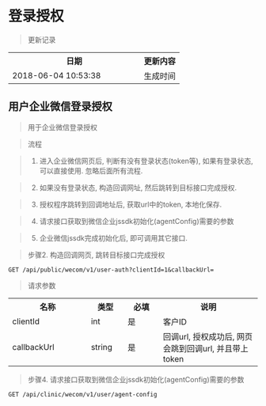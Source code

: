 # 登录授权

> 更新记录

<table>
    <tr>
        <th style="width:250px;">日期</th>
        <th>更新内容</th>
    </tr>
    <tr>
        <td>2018-06-04 10:53:38</td>
        <td>生成时间</td>
    </tr>
</table>

## 用户企业微信登录授权

> 用于企业微信登录授权

> 流程

> 1. 进入企业微信网页后, 判断有没有登录状态(token等), 如果有登录状态, 可以直接使用. 忽略后面所有流程.

> 2. 如果没有登录状态, 构造回调网址, 然后跳转到目标接口完成授权.

> 3. 授权程序跳转到回调地址后, 获取url中的token, 本地化保存.

> 4. 请求接口获取到微信企业jssdk初始化(agentConfig)需要的参数

> 5. 企业微信jssdk完成初始化后, 即可调用其它接口.

> 步骤2. 构造回调网页, 跳转目标接口完成授权

```
GET /api/public/wecom/v1/user-auth?clientId=1&callbackUrl=
```

>请求参数
<table>
    <tr>
        <th style="width:150px;">名称</th>
        <th style="width:60px;">类型</th>
        <th style="width:60px;">必填</th>
        <th style="width:200px;">说明</th>
    </tr>
    <tr>
        <td>clientId</td>
        <td>int</td>
        <td>是</td>
        <td>客户ID</td>
    </tr>
    <tr>
        <td>callbackUrl</td>
        <td>string</td>
        <td>是</td>
        <td>回调url, 授权成功后, 网页会跳到回调url, 并且带上token</td>
    </tr>
</table>

> 步骤4. 请求接口获取到微信企业jssdk初始化(agentConfig)需要的参数

```
GET /api/clinic/wecom/v1/user/agent-config
```
